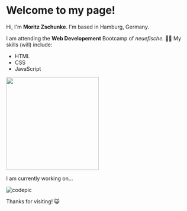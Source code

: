 # Welcome to my page! 
Hi, I'm **Moritz Zschunke**. I'm based in Hamburg, Germany. 

I am attending the **Web Developement** Bootcamp of _neuefische._ 👨‍💻  My skills (will) include: 
<ul> 
<li>HTML</li> 
<li>CSS</li>  
<li>JavaScript</li> 
</ul>


<img src="https://images.unsplash.com/photo-1488590528505-98d2b5aba04b?ixlib=rb-4.0.3&ixid=MnwxMjA3fDB8MHxwaG90by1wYWdlfHx8fGVufDB8fHx8&auto=format&fit=crop&w=2070&q=80" width="250px">

I am currently working on... 

![codepic](https://media3.giphy.com/media/CTX0ivSQbI78A/giphy.gif?cid=ecf05e4752789sc7yk8ekhyvznkxu0xs41oseczwwg2wmogy&rid=giphy.gif&ct=g)

Thanks for visiting! 😺
